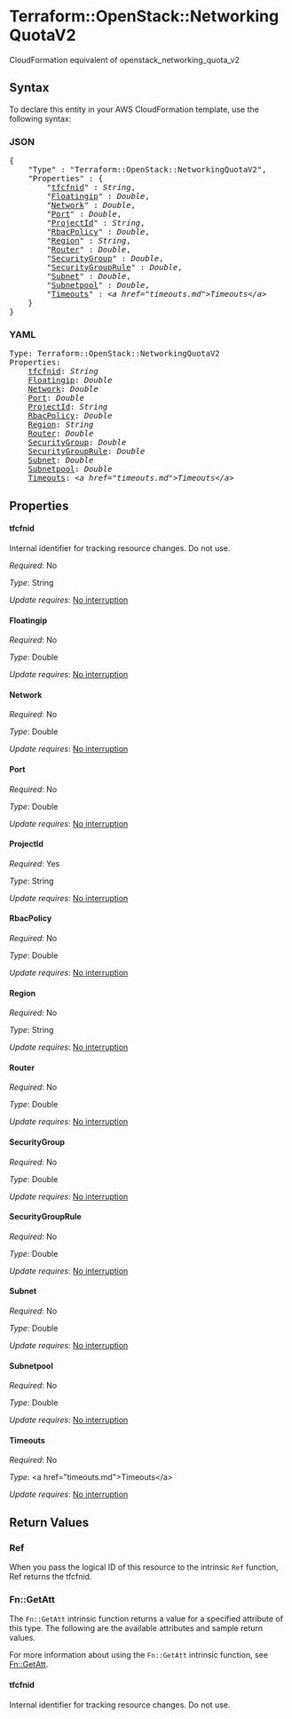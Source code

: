 # Terraform::OpenStack::NetworkingQuotaV2

CloudFormation equivalent of openstack_networking_quota_v2

## Syntax

To declare this entity in your AWS CloudFormation template, use the following syntax:

### JSON

<pre>
{
    "Type" : "Terraform::OpenStack::NetworkingQuotaV2",
    "Properties" : {
        "<a href="#tfcfnid" title="tfcfnid">tfcfnid</a>" : <i>String</i>,
        "<a href="#floatingip" title="Floatingip">Floatingip</a>" : <i>Double</i>,
        "<a href="#network" title="Network">Network</a>" : <i>Double</i>,
        "<a href="#port" title="Port">Port</a>" : <i>Double</i>,
        "<a href="#projectid" title="ProjectId">ProjectId</a>" : <i>String</i>,
        "<a href="#rbacpolicy" title="RbacPolicy">RbacPolicy</a>" : <i>Double</i>,
        "<a href="#region" title="Region">Region</a>" : <i>String</i>,
        "<a href="#router" title="Router">Router</a>" : <i>Double</i>,
        "<a href="#securitygroup" title="SecurityGroup">SecurityGroup</a>" : <i>Double</i>,
        "<a href="#securitygrouprule" title="SecurityGroupRule">SecurityGroupRule</a>" : <i>Double</i>,
        "<a href="#subnet" title="Subnet">Subnet</a>" : <i>Double</i>,
        "<a href="#subnetpool" title="Subnetpool">Subnetpool</a>" : <i>Double</i>,
        "<a href="#timeouts" title="Timeouts">Timeouts</a>" : <i>&lt;a href=&#34;timeouts.md&#34;&gt;Timeouts&lt;/a&gt;</i>
    }
}
</pre>

### YAML

<pre>
Type: Terraform::OpenStack::NetworkingQuotaV2
Properties:
    <a href="#tfcfnid" title="tfcfnid">tfcfnid</a>: <i>String</i>
    <a href="#floatingip" title="Floatingip">Floatingip</a>: <i>Double</i>
    <a href="#network" title="Network">Network</a>: <i>Double</i>
    <a href="#port" title="Port">Port</a>: <i>Double</i>
    <a href="#projectid" title="ProjectId">ProjectId</a>: <i>String</i>
    <a href="#rbacpolicy" title="RbacPolicy">RbacPolicy</a>: <i>Double</i>
    <a href="#region" title="Region">Region</a>: <i>String</i>
    <a href="#router" title="Router">Router</a>: <i>Double</i>
    <a href="#securitygroup" title="SecurityGroup">SecurityGroup</a>: <i>Double</i>
    <a href="#securitygrouprule" title="SecurityGroupRule">SecurityGroupRule</a>: <i>Double</i>
    <a href="#subnet" title="Subnet">Subnet</a>: <i>Double</i>
    <a href="#subnetpool" title="Subnetpool">Subnetpool</a>: <i>Double</i>
    <a href="#timeouts" title="Timeouts">Timeouts</a>: <i>&lt;a href=&#34;timeouts.md&#34;&gt;Timeouts&lt;/a&gt;</i>
</pre>

## Properties

#### tfcfnid

Internal identifier for tracking resource changes. Do not use.

_Required_: No

_Type_: String

_Update requires_: [No interruption](https://docs.aws.amazon.com/AWSCloudFormation/latest/UserGuide/using-cfn-updating-stacks-update-behaviors.html#update-no-interrupt)

#### Floatingip

_Required_: No

_Type_: Double

_Update requires_: [No interruption](https://docs.aws.amazon.com/AWSCloudFormation/latest/UserGuide/using-cfn-updating-stacks-update-behaviors.html#update-no-interrupt)

#### Network

_Required_: No

_Type_: Double

_Update requires_: [No interruption](https://docs.aws.amazon.com/AWSCloudFormation/latest/UserGuide/using-cfn-updating-stacks-update-behaviors.html#update-no-interrupt)

#### Port

_Required_: No

_Type_: Double

_Update requires_: [No interruption](https://docs.aws.amazon.com/AWSCloudFormation/latest/UserGuide/using-cfn-updating-stacks-update-behaviors.html#update-no-interrupt)

#### ProjectId

_Required_: Yes

_Type_: String

_Update requires_: [No interruption](https://docs.aws.amazon.com/AWSCloudFormation/latest/UserGuide/using-cfn-updating-stacks-update-behaviors.html#update-no-interrupt)

#### RbacPolicy

_Required_: No

_Type_: Double

_Update requires_: [No interruption](https://docs.aws.amazon.com/AWSCloudFormation/latest/UserGuide/using-cfn-updating-stacks-update-behaviors.html#update-no-interrupt)

#### Region

_Required_: No

_Type_: String

_Update requires_: [No interruption](https://docs.aws.amazon.com/AWSCloudFormation/latest/UserGuide/using-cfn-updating-stacks-update-behaviors.html#update-no-interrupt)

#### Router

_Required_: No

_Type_: Double

_Update requires_: [No interruption](https://docs.aws.amazon.com/AWSCloudFormation/latest/UserGuide/using-cfn-updating-stacks-update-behaviors.html#update-no-interrupt)

#### SecurityGroup

_Required_: No

_Type_: Double

_Update requires_: [No interruption](https://docs.aws.amazon.com/AWSCloudFormation/latest/UserGuide/using-cfn-updating-stacks-update-behaviors.html#update-no-interrupt)

#### SecurityGroupRule

_Required_: No

_Type_: Double

_Update requires_: [No interruption](https://docs.aws.amazon.com/AWSCloudFormation/latest/UserGuide/using-cfn-updating-stacks-update-behaviors.html#update-no-interrupt)

#### Subnet

_Required_: No

_Type_: Double

_Update requires_: [No interruption](https://docs.aws.amazon.com/AWSCloudFormation/latest/UserGuide/using-cfn-updating-stacks-update-behaviors.html#update-no-interrupt)

#### Subnetpool

_Required_: No

_Type_: Double

_Update requires_: [No interruption](https://docs.aws.amazon.com/AWSCloudFormation/latest/UserGuide/using-cfn-updating-stacks-update-behaviors.html#update-no-interrupt)

#### Timeouts

_Required_: No

_Type_: &lt;a href=&#34;timeouts.md&#34;&gt;Timeouts&lt;/a&gt;

_Update requires_: [No interruption](https://docs.aws.amazon.com/AWSCloudFormation/latest/UserGuide/using-cfn-updating-stacks-update-behaviors.html#update-no-interrupt)

## Return Values

### Ref

When you pass the logical ID of this resource to the intrinsic `Ref` function, Ref returns the tfcfnid.

### Fn::GetAtt

The `Fn::GetAtt` intrinsic function returns a value for a specified attribute of this type. The following are the available attributes and sample return values.

For more information about using the `Fn::GetAtt` intrinsic function, see [Fn::GetAtt](https://docs.aws.amazon.com/AWSCloudFormation/latest/UserGuide/intrinsic-function-reference-getatt.html).

#### tfcfnid

Internal identifier for tracking resource changes. Do not use.

